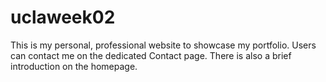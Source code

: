 # uclaweek02

This is my personal, professional website to showcase my portfolio.  Users can contact me on the dedicated Contact page.  There is also a brief introduction on the homepage.
